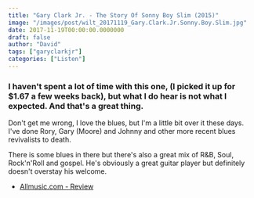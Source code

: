 ```yaml
---
title: "Gary Clark Jr. - The Story Of Sonny Boy Slim (2015)"
image: "/images/post/wilt_20171119_Gary.Clark.Jr.Sonny.Boy.Slim.jpg"
date: 2017-11-19T00:00:00.0000000
draft: false
author: "David"
tags: ["garyclarkjr"]
categories: ["Listen"]
---
```

### I haven't spent a lot of time with this one, (I picked it up for $1.67 a few weeks back), but what I do hear is not what I expected. And that's a great thing.

 Don't get me wrong, I love the blues, but I'm a little bit over it these days. I've done Rory, Gary (Moore) and Johnny and other more recent blues revivalists to death.

 There is some blues in there but there's also a great mix of R&B, Soul, Rock'n'Roll and gospel. He's obviously a great guitar player but definitely doesn't overstay his welcome. 

-  [Allmusic.com - Review](https://www.allmusic.com/album/the-story-of-sonny-boy-slim-mw0002865866)